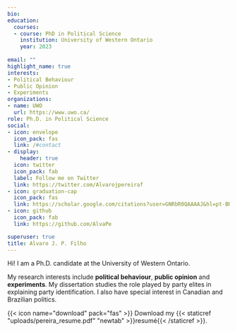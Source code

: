 ```yaml
---
bio: 
education:
  courses:
  - course: PhD in Political Science
    institution: University of Western Ontario
    year: 2023
    
email: ""
highlight_name: true
interests:
- Political Behaviour
- Public Opinion
- Experiments
organizations:
- name: UWO
  url: https://www.uwo.ca/
role: Ph.D. in Political Science
social:
- icon: envelope
  icon_pack: fas
  link: /#contact
- display:
    header: true
  icon: twitter
  icon_pack: fab
  label: Follow me on Twitter
  link: https://twitter.com/Alvarojpereiraf
- icon: graduation-cap
  icon_pack: fas
  link: https://scholar.google.com/citations?user=GNRbR0QAAAAJ&hl=pt-BR
- icon: github
  icon_pack: fab
  link: https://github.com/AlvaPe

superuser: true
title: Alvaro J. P. Filho
---
```


Hi! I am a Ph.D. candidate at the University of Western Ontario. 

My research interests include **political behaviour**, **public opinion** and **experiments**. My dissertation studies the role played by party elites in explaining party identification. I also have special interest in Canadian and Brazilian politics.


{{< icon name="download" pack="fas" >}} Download my {{< staticref "uploads/pereira_resume.pdf" "newtab" >}}resumé{{< /staticref >}}.
